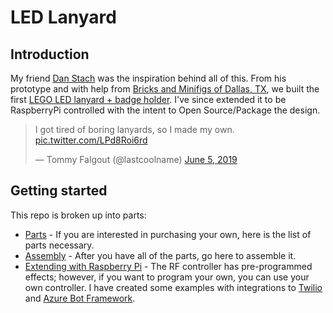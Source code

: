 # LED Lanyard

## Introduction

My friend [Dan Stach](https://github.com/DanStach/rpi-ws2811) was the inspiration behind all of this.  From his prototype and with help from [Bricks and Minifigs of Dallas, TX](https://www.facebook.com/BAMNorthDallas/), we built the first [LEGO LED lanyard + badge holder](https://twitter.com/lastcoolname/status/1136092293801418753).  I've since extended it to be RaspberryPi controlled with the intent to Open Source/Package the design.

<blockquote class="twitter-tweet" data-lang="en"><p lang="en" dir="ltr">I got tired of boring lanyards, so I made my own. <a href="https://t.co/LPd8Roi6rd">pic.twitter.com/LPd8Roi6rd</a></p>&mdash; Tommy Falgout (@lastcoolname) <a href="https://twitter.com/lastcoolname/status/1136092293801418753?ref_src=twsrc%5Etfw">June 5, 2019</a></blockquote>
<script async src="https://platform.twitter.com/widgets.js" charset="utf-8"></script>

## Getting started

This repo is broken up into parts:

* [Parts](docs/parts.md) - If you are interested in purchasing your own, here is the list of parts necessary.
* [Assembly](docs/assembly.md) - After you have all of the parts, go here to assemble it.
* [Extending with Raspberry Pi](docs/raspberrypi.md) - The RF controller has pre-programmed effects; however, if you want to program your own, you can use your own controller.  I have created some examples with integrations to [Twilio](https://www.twilio.com/) and [Azure Bot Framework](https://azure.microsoft.com/en-us/services/bot-service/).
